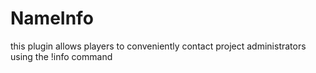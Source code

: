 # NameInfo
this plugin allows players to conveniently contact project administrators using the !info command
